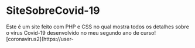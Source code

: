 # SiteSobreCovid-19
Este é um site feito com PHP e CSS no qual mostra todos os detalhes sobre o vírus Covid-19 desenvolvido no meu segundo ano de curso![coronavirus2](https://user-
